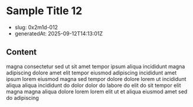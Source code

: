 # Sample Title 12

- slug: 0x2m1d-012
- generatedAt: 2025-09-12T14:13:01Z

## Content
magna consectetur sed ut sit amet tempor ipsum aliqua incididunt magna adipiscing dolore amet elit tempor eiusmod adipiscing incididunt amet ipsum lorem eiusmod magna sed tempor dolore dolore lorem ut incididunt aliqua aliqua incididunt do dolor dolor do labore do elit do sit tempor elit magna magna aliqua dolore lorem lorem elit ut et aliqua eiusmod amet sed do adipiscing
